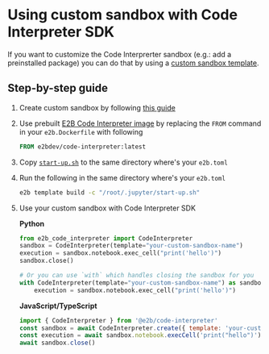 # Using custom sandbox with Code Interpreter SDK

If you want to customize the Code Interprerter sandbox (e.g.: add a preinstalled package) you can do that by using a [custom sandbox template](https://e2b.dev/docs/sandbox/templates/overview).


## Step-by-step guide
1. Create custom sandbox by following [this guide](https://e2b.dev/docs/guide/custom-sandbox)

2. Use prebuilt [E2B Code Interpreter image](https://hub.docker.com/r/e2bdev/code-interpreter) by replacing the `FROM` command in your `e2b.Dockerfile` with following

    ```Dockerfile
    FROM e2bdev/code-interpreter:latest
    ```

3. Copy [`start-up.sh`](./start-up.sh) to the same directory where's your `e2b.toml`

4. Run the following in the same directory where's your `e2b.toml`
    ```sh
    e2b template build -c "/root/.jupyter/start-up.sh"
    ```

5. Use your custom sandbox with Code Interpreter SDK

   **Python**
   ```python
   from e2b_code_interpreter import CodeInterpreter
   sandbox = CodeInterpreter(template="your-custom-sandbox-name")
   execution = sandbox.notebook.exec_cell("print('hello')")
   sandbox.close()

   # Or you can use `with` which handles closing the sandbox for you
   with CodeInterpreter(template="your-custom-sandbox-name") as sandbox:
       execution = sandbox.notebook.exec_cell("print('hello')")
   ```
   

   **JavaScript/TypeScript**
   ```js
   import { CodeInterpreter } from '@e2b/code-interpreter'
   const sandbox = await CodeInterpreter.create({ template: 'your-custom-sandbox-name' })
   const execution = await sandbox.notebook.execCell('print("hello")')
   await sandbox.close()
   ```

